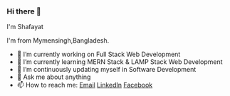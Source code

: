 ### Hi there 👋

I'm Shafayat

I'm from Mymensingh,Bangladesh.

- 🔭 I’m currently working on Full Stack Web Development
- 🌱 I’m currently learning MERN Stack & LAMP Stack Web Development
- 👯 I’m continuously updating myself in Software Development
- 💬 Ask me about anything
- 📫 How to reach me: [Email](shafayattazoar27.official@gmail.com/) [LinkedIn](https://www.linkedin.com/in/afitazoar/) [Facebook](https://www.facebook.com/shafayat.tazoar.31/)

